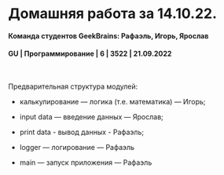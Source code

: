 # Домашняя работа за 14.10.22.
#### Команда студентов GeekBrains: Рафаэль, Игорь, Ярослав
#### GU | Программирование | 6 | 3522 | 21.09.2022
<br>

Предварительная структура модулей:
* калькулирование — логика (т.е. математика) — Игорь;

* input data — введение данных — Ярослав;

* print data - вывод данных - Рафаэль;

* logger — логирование — Рафаэль

* main — запуск приложения — Рафаэль

    


